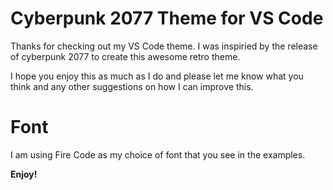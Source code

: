 # Cyberpunk 2077 Theme for VS Code
Thanks for checking out my VS Code theme. I was inspiried by the release of cyberpunk 2077 to create this awesome retro theme.

I hope you enjoy this as much as I do and please let me know what you think and any other suggestions on how I can improve this.

# Font
I am using Fire Code as my choice of font that you see in the examples.

**Enjoy!**
